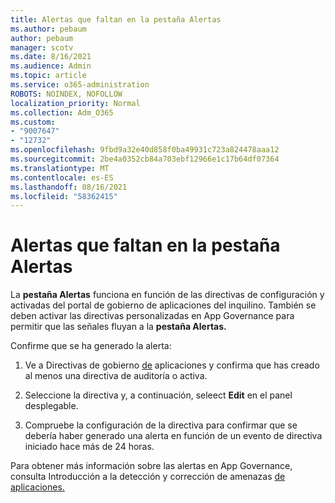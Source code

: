 ```yaml
---
title: Alertas que faltan en la pestaña Alertas
ms.author: pebaum
author: pebaum
manager: scotv
ms.date: 8/16/2021
ms.audience: Admin
ms.topic: article
ms.service: o365-administration
ROBOTS: NOINDEX, NOFOLLOW
localization_priority: Normal
ms.collection: Adm_O365
ms.custom:
- "9007647"
- "12732"
ms.openlocfilehash: 9fbd9a32e40d858f0ba49931c723a824478aaa12
ms.sourcegitcommit: 2be4a0352cb84a703ebf12966e1c17b64df07364
ms.translationtype: MT
ms.contentlocale: es-ES
ms.lasthandoff: 08/16/2021
ms.locfileid: "58362415"
---
```

# <a name="alerts-missing-from-alerts-tab"></a>Alertas que faltan en la pestaña Alertas

La **pestaña Alertas** funciona en función de las directivas de configuración y activadas del portal de gobierno de aplicaciones del inquilino. También se deben activar las directivas personalizadas en App Governance para permitir que las señales fluyan a la **pestaña Alertas.** 

Confirme que se ha generado la alerta:

1. Ve a Directivas de gobierno [de](https://compliance.microsoft.com/m365appprotection?viewid=policies) aplicaciones y confirma que has creado al menos una directiva de auditoría o activa.

1. Seleccione la directiva y, a continuación, seleect **Edit** en el panel desplegable. 

1. Compruebe la configuración de la directiva para confirmar que se debería haber generado una alerta en función de un evento de directiva iniciado hace más de 24 horas.

Para obtener más información sobre las alertas en App Governance, consulta Introducción a la detección y corrección de amenazas [de aplicaciones.](https://docs.microsoft.com/microsoft-365/compliance/app-governance-detect-remediate-get-started)